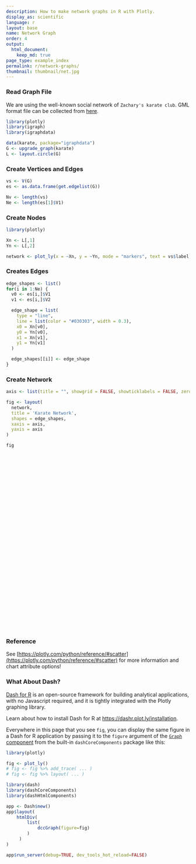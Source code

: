 ```yaml
---
description: How to make network graphs in R with Plotly.
display_as: scientific
language: r
layout: base
name: Network Graph
order: 4
output:
  html_document:
    keep_md: true
page_type: example_index
permalink: r/network-graphs/
thumbnail: thumbnail/net.jpg
---
```



### Read Graph File
We are using the well-known social network of `Zachary's karate club`. GML format file can be collected from [here](https://gist.github.com/pravj/9168fe52823c1702a07b).


``` r
library(plotly)
library(igraph)
library(igraphdata)

data(karate, package="igraphdata")
G <- upgrade_graph(karate)
L <- layout.circle(G)
```

### Create Vertices and Edges

``` r
vs <- V(G)
es <- as.data.frame(get.edgelist(G))

Nv <- length(vs)
Ne <- length(es[1]$V1)
```

### Create Nodes

``` r
library(plotly)

Xn <- L[,1]
Yn <- L[,2]

network <- plot_ly(x = ~Xn, y = ~Yn, mode = "markers", text = vs$label, hoverinfo = "text")
```

### Creates Edges

``` r
edge_shapes <- list()
for(i in 1:Ne) {
  v0 <- es[i,]$V1
  v1 <- es[i,]$V2

  edge_shape = list(
    type = "line",
    line = list(color = "#030303", width = 0.3),
    x0 = Xn[v0],
    y0 = Yn[v0],
    x1 = Xn[v1],
    y1 = Yn[v1]
  )

  edge_shapes[[i]] <- edge_shape
}
```

### Create Network

``` r
axis <- list(title = "", showgrid = FALSE, showticklabels = FALSE, zeroline = FALSE)

fig <- layout(
  network,
  title = 'Karate Network',
  shapes = edge_shapes,
  xaxis = axis,
  yaxis = axis
)

fig
```

<div class="plotly html-widget html-fill-item" id="htmlwidget-cb66692ccaf6752a532a" style="width:672px;height:480px;"></div>
<script type="application/json" data-for="htmlwidget-cb66692ccaf6752a532a">{"x":{"visdat":{"1bae381234d":["function () ","plotlyVisDat"]},"cur_data":"1bae381234d","attrs":{"1bae381234d":{"x":{},"y":{},"mode":"markers","text":["H","2","3","4","5","6","7","8","9","10","11","12","13","14","15","16","17","18","19","20","21","22","23","24","25","26","27","28","29","30","31","32","33","A"],"hoverinfo":"text","alpha_stroke":1,"sizes":[10,100],"spans":[1,20]}},"layout":{"margin":{"b":40,"l":60,"t":25,"r":10},"title":"Karate Network","shapes":[{"type":"line","line":{"color":"#030303","width":0.29999999999999999},"x0":null,"y0":null,"x1":null,"y1":null},{"type":"line","line":{"color":"#030303","width":0.29999999999999999},"x0":null,"y0":null,"x1":null,"y1":null},{"type":"line","line":{"color":"#030303","width":0.29999999999999999},"x0":null,"y0":null,"x1":null,"y1":null},{"type":"line","line":{"color":"#030303","width":0.29999999999999999},"x0":null,"y0":null,"x1":null,"y1":null},{"type":"line","line":{"color":"#030303","width":0.29999999999999999},"x0":null,"y0":null,"x1":null,"y1":null},{"type":"line","line":{"color":"#030303","width":0.29999999999999999},"x0":null,"y0":null,"x1":null,"y1":null},{"type":"line","line":{"color":"#030303","width":0.29999999999999999},"x0":null,"y0":null,"x1":null,"y1":null},{"type":"line","line":{"color":"#030303","width":0.29999999999999999},"x0":null,"y0":null,"x1":null,"y1":null},{"type":"line","line":{"color":"#030303","width":0.29999999999999999},"x0":null,"y0":null,"x1":null,"y1":null},{"type":"line","line":{"color":"#030303","width":0.29999999999999999},"x0":null,"y0":null,"x1":null,"y1":null},{"type":"line","line":{"color":"#030303","width":0.29999999999999999},"x0":null,"y0":null,"x1":null,"y1":null},{"type":"line","line":{"color":"#030303","width":0.29999999999999999},"x0":null,"y0":null,"x1":null,"y1":null},{"type":"line","line":{"color":"#030303","width":0.29999999999999999},"x0":null,"y0":null,"x1":null,"y1":null},{"type":"line","line":{"color":"#030303","width":0.29999999999999999},"x0":null,"y0":null,"x1":null,"y1":null},{"type":"line","line":{"color":"#030303","width":0.29999999999999999},"x0":null,"y0":null,"x1":null,"y1":null},{"type":"line","line":{"color":"#030303","width":0.29999999999999999},"x0":null,"y0":null,"x1":null,"y1":null},{"type":"line","line":{"color":"#030303","width":0.29999999999999999},"x0":null,"y0":null,"x1":null,"y1":null},{"type":"line","line":{"color":"#030303","width":0.29999999999999999},"x0":null,"y0":null,"x1":null,"y1":null},{"type":"line","line":{"color":"#030303","width":0.29999999999999999},"x0":null,"y0":null,"x1":null,"y1":null},{"type":"line","line":{"color":"#030303","width":0.29999999999999999},"x0":null,"y0":null,"x1":null,"y1":null},{"type":"line","line":{"color":"#030303","width":0.29999999999999999},"x0":null,"y0":null,"x1":null,"y1":null},{"type":"line","line":{"color":"#030303","width":0.29999999999999999},"x0":null,"y0":null,"x1":null,"y1":null},{"type":"line","line":{"color":"#030303","width":0.29999999999999999},"x0":null,"y0":null,"x1":null,"y1":null},{"type":"line","line":{"color":"#030303","width":0.29999999999999999},"x0":null,"y0":null,"x1":null,"y1":null},{"type":"line","line":{"color":"#030303","width":0.29999999999999999},"x0":null,"y0":null,"x1":null,"y1":null},{"type":"line","line":{"color":"#030303","width":0.29999999999999999},"x0":null,"y0":null,"x1":null,"y1":null},{"type":"line","line":{"color":"#030303","width":0.29999999999999999},"x0":null,"y0":null,"x1":null,"y1":null},{"type":"line","line":{"color":"#030303","width":0.29999999999999999},"x0":null,"y0":null,"x1":null,"y1":null},{"type":"line","line":{"color":"#030303","width":0.29999999999999999},"x0":null,"y0":null,"x1":null,"y1":null},{"type":"line","line":{"color":"#030303","width":0.29999999999999999},"x0":null,"y0":null,"x1":null,"y1":null},{"type":"line","line":{"color":"#030303","width":0.29999999999999999},"x0":null,"y0":null,"x1":null,"y1":null},{"type":"line","line":{"color":"#030303","width":0.29999999999999999},"x0":null,"y0":null,"x1":null,"y1":null},{"type":"line","line":{"color":"#030303","width":0.29999999999999999},"x0":null,"y0":null,"x1":null,"y1":null},{"type":"line","line":{"color":"#030303","width":0.29999999999999999},"x0":null,"y0":null,"x1":null,"y1":null},{"type":"line","line":{"color":"#030303","width":0.29999999999999999},"x0":null,"y0":null,"x1":null,"y1":null},{"type":"line","line":{"color":"#030303","width":0.29999999999999999},"x0":null,"y0":null,"x1":null,"y1":null},{"type":"line","line":{"color":"#030303","width":0.29999999999999999},"x0":null,"y0":null,"x1":null,"y1":null},{"type":"line","line":{"color":"#030303","width":0.29999999999999999},"x0":null,"y0":null,"x1":null,"y1":null},{"type":"line","line":{"color":"#030303","width":0.29999999999999999},"x0":null,"y0":null,"x1":null,"y1":null},{"type":"line","line":{"color":"#030303","width":0.29999999999999999},"x0":null,"y0":null,"x1":null,"y1":null},{"type":"line","line":{"color":"#030303","width":0.29999999999999999},"x0":null,"y0":null,"x1":null,"y1":null},{"type":"line","line":{"color":"#030303","width":0.29999999999999999},"x0":null,"y0":null,"x1":null,"y1":null},{"type":"line","line":{"color":"#030303","width":0.29999999999999999},"x0":null,"y0":null,"x1":null,"y1":null},{"type":"line","line":{"color":"#030303","width":0.29999999999999999},"x0":null,"y0":null,"x1":null,"y1":null},{"type":"line","line":{"color":"#030303","width":0.29999999999999999},"x0":null,"y0":null,"x1":null,"y1":null},{"type":"line","line":{"color":"#030303","width":0.29999999999999999},"x0":null,"y0":null,"x1":null,"y1":null},{"type":"line","line":{"color":"#030303","width":0.29999999999999999},"x0":null,"y0":null,"x1":null,"y1":null},{"type":"line","line":{"color":"#030303","width":0.29999999999999999},"x0":null,"y0":null,"x1":null,"y1":null},{"type":"line","line":{"color":"#030303","width":0.29999999999999999},"x0":null,"y0":null,"x1":null,"y1":null},{"type":"line","line":{"color":"#030303","width":0.29999999999999999},"x0":null,"y0":null,"x1":null,"y1":null},{"type":"line","line":{"color":"#030303","width":0.29999999999999999},"x0":null,"y0":null,"x1":null,"y1":null},{"type":"line","line":{"color":"#030303","width":0.29999999999999999},"x0":null,"y0":null,"x1":null,"y1":null},{"type":"line","line":{"color":"#030303","width":0.29999999999999999},"x0":null,"y0":null,"x1":null,"y1":null},{"type":"line","line":{"color":"#030303","width":0.29999999999999999},"x0":null,"y0":null,"x1":null,"y1":null},{"type":"line","line":{"color":"#030303","width":0.29999999999999999},"x0":null,"y0":null,"x1":null,"y1":null},{"type":"line","line":{"color":"#030303","width":0.29999999999999999},"x0":null,"y0":null,"x1":null,"y1":null},{"type":"line","line":{"color":"#030303","width":0.29999999999999999},"x0":null,"y0":null,"x1":null,"y1":null},{"type":"line","line":{"color":"#030303","width":0.29999999999999999},"x0":null,"y0":null,"x1":null,"y1":null},{"type":"line","line":{"color":"#030303","width":0.29999999999999999},"x0":null,"y0":null,"x1":null,"y1":null},{"type":"line","line":{"color":"#030303","width":0.29999999999999999},"x0":null,"y0":null,"x1":null,"y1":null},{"type":"line","line":{"color":"#030303","width":0.29999999999999999},"x0":null,"y0":null,"x1":null,"y1":null},{"type":"line","line":{"color":"#030303","width":0.29999999999999999},"x0":null,"y0":null,"x1":null,"y1":null},{"type":"line","line":{"color":"#030303","width":0.29999999999999999},"x0":null,"y0":null,"x1":null,"y1":null},{"type":"line","line":{"color":"#030303","width":0.29999999999999999},"x0":null,"y0":null,"x1":null,"y1":null},{"type":"line","line":{"color":"#030303","width":0.29999999999999999},"x0":null,"y0":null,"x1":null,"y1":null},{"type":"line","line":{"color":"#030303","width":0.29999999999999999},"x0":null,"y0":null,"x1":null,"y1":null},{"type":"line","line":{"color":"#030303","width":0.29999999999999999},"x0":null,"y0":null,"x1":null,"y1":null},{"type":"line","line":{"color":"#030303","width":0.29999999999999999},"x0":null,"y0":null,"x1":null,"y1":null},{"type":"line","line":{"color":"#030303","width":0.29999999999999999},"x0":null,"y0":null,"x1":null,"y1":null},{"type":"line","line":{"color":"#030303","width":0.29999999999999999},"x0":null,"y0":null,"x1":null,"y1":null},{"type":"line","line":{"color":"#030303","width":0.29999999999999999},"x0":null,"y0":null,"x1":null,"y1":null},{"type":"line","line":{"color":"#030303","width":0.29999999999999999},"x0":null,"y0":null,"x1":null,"y1":null},{"type":"line","line":{"color":"#030303","width":0.29999999999999999},"x0":null,"y0":null,"x1":null,"y1":null},{"type":"line","line":{"color":"#030303","width":0.29999999999999999},"x0":null,"y0":null,"x1":null,"y1":null},{"type":"line","line":{"color":"#030303","width":0.29999999999999999},"x0":null,"y0":null,"x1":null,"y1":null},{"type":"line","line":{"color":"#030303","width":0.29999999999999999},"x0":null,"y0":null,"x1":null,"y1":null},{"type":"line","line":{"color":"#030303","width":0.29999999999999999},"x0":null,"y0":null,"x1":null,"y1":null},{"type":"line","line":{"color":"#030303","width":0.29999999999999999},"x0":null,"y0":null,"x1":null,"y1":null}],"xaxis":{"domain":[0,1],"automargin":true,"title":"","showgrid":false,"showticklabels":false,"zeroline":false},"yaxis":{"domain":[0,1],"automargin":true,"title":"","showgrid":false,"showticklabels":false,"zeroline":false},"hovermode":"closest","showlegend":false},"source":"A","config":{"modeBarButtonsToAdd":["hoverclosest","hovercompare"],"showSendToCloud":false},"data":[{"x":[1,0.98297309968390179,0.93247222940435581,0.85021713572961422,0.73900891722065909,0.60263463637925641,0.44573835577653831,0.27366299007208278,0.092268359463302016,-0.092268359463301891,-0.27366299007208289,-0.4457383557765382,-0.60263463637925629,-0.73900891722065898,-0.85021713572961422,-0.93247222940435581,-0.98297309968390179,-1,-0.98297309968390179,-0.9324722294043557,-0.8502171357296141,-0.73900891722065909,-0.60263463637925652,-0.44573835577653803,-0.27366299007208311,-0.092268359463301919,0.092268359463301544,0.27366299007208278,0.44573835577653853,0.60263463637925618,0.7390089172206592,0.85021713572961388,0.93247222940435581,0.98297309968390179],"y":[0,0.18374951781657034,0.36124166618715292,0.52643216287735572,0.67369564364655721,0.79801722728023949,0.89516329135506234,0.96182564317281904,0.99573417629503447,0.99573417629503458,0.96182564317281904,0.89516329135506234,0.7980172272802396,0.67369564364655743,0.52643216287735572,0.36124166618715292,0.18374951781657037,1.2246467991473532e-16,-0.18374951781657012,-0.36124166618715309,-0.52643216287735584,-0.67369564364655721,-0.79801722728023949,-0.89516329135506245,-0.96182564317281904,-0.99573417629503458,-0.99573417629503458,-0.96182564317281904,-0.89516329135506223,-0.79801722728023972,-0.6736956436465571,-0.52643216287735617,-0.36124166618715303,-0.18374951781657006],"mode":"markers","text":["H","2","3","4","5","6","7","8","9","10","11","12","13","14","15","16","17","18","19","20","21","22","23","24","25","26","27","28","29","30","31","32","33","A"],"hoverinfo":["text","text","text","text","text","text","text","text","text","text","text","text","text","text","text","text","text","text","text","text","text","text","text","text","text","text","text","text","text","text","text","text","text","text"],"type":"scatter","marker":{"color":"rgba(31,119,180,1)","line":{"color":"rgba(31,119,180,1)"}},"error_y":{"color":"rgba(31,119,180,1)"},"error_x":{"color":"rgba(31,119,180,1)"},"line":{"color":"rgba(31,119,180,1)"},"xaxis":"x","yaxis":"y","frame":null}],"highlight":{"on":"plotly_click","persistent":false,"dynamic":false,"selectize":false,"opacityDim":0.20000000000000001,"selected":{"opacity":1},"debounce":0},"shinyEvents":["plotly_hover","plotly_click","plotly_selected","plotly_relayout","plotly_brushed","plotly_brushing","plotly_clickannotation","plotly_doubleclick","plotly_deselect","plotly_afterplot","plotly_sunburstclick"],"base_url":"https://plot.ly"},"evals":[],"jsHooks":[]}</script>

### Reference
See [https://plotly.com/python/reference/#scatter](https://plotly.com/python/reference/#scatter) for more information and chart attribute options!
### What About Dash?

[Dash for R](https://dashr.plot.ly/) is an open-source framework for building analytical applications, with no Javascript required, and it is tightly integrated with the Plotly graphing library. 

Learn about how to install Dash for R at https://dashr.plot.ly/installation.

Everywhere in this page that you see `fig`, you can display the same figure in a Dash for R application by passing it to the `figure` argument of the [`Graph` component](https://dashr.plot.ly/dash-core-components/graph) from the built-in `dashCoreComponents` package like this:


``` r
library(plotly)

fig <- plot_ly() 
# fig <- fig %>% add_trace( ... )
# fig <- fig %>% layout( ... ) 

library(dash)
library(dashCoreComponents)
library(dashHtmlComponents)

app <- Dash$new()
app$layout(
    htmlDiv(
        list(
            dccGraph(figure=fig) 
        )
     )
)

app$run_server(debug=TRUE, dev_tools_hot_reload=FALSE)
```
